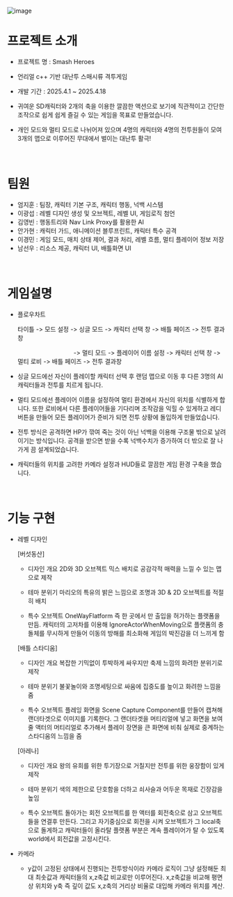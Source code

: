 ![image](https://github.com/user-attachments/assets/e731d03a-83f6-4395-b230-2a56bef4ad0f)


# 프로젝트 소개
- 프로젝트 명 : Smash Heroes

- 언리얼 c++ 기반 대난투 스매시류 격투게임 

- 개발 기간 : 2025.4.1 ~ 2025.4.18

- 귀여운 SD캐릭터와 2개의 축을 이용한 깔끔한 액션으로 보기에 직관적이고 간단한 조작으로 쉽게 쉽게 즐길 수 있는 게임을 목표로 만들었습니다.

- 개인 모드와 멀티 모드로 나뉘어져 있으며 4명의 캐릭터와 4명의 전투원들이 모여 3개의 맵으로 이루어진 무대에서 벌이는 대난투 활극!

ㅤ


# 팀원
- 엄지훈 : 팀장, 캐릭터 기본 구조, 캐릭터 행동, 넉백 시스템
- 이광섭 : 레벨 디자인 생성 및 오브젝트, 레벨 UI, 게임로직 첨언
- 김영빈 : 행동트리와 Nav Link Proxy를 활용한 AI
- 안가현 : 캐릭터 가드, 애니메이션 블루프린트, 캐릭터 특수 공격
- 이경민 : 게임 모드, 매치 상태 제어, 결과 처리, 레벨 흐름, 멀티 플레이어 정보 저장
- 남선우 : 리소스 제공, 캐릭터 UI, 배틀화면 UI

ㅤ

# 게임설명

- 플로우차트
  
  타이틀 -> 모드 설정 -> 싱글 모드 -> 캐릭터 선택 창 -> 배틀 페이즈 -> 전투 결과창
  
  ㅤㅤㅤㅤㅤㅤㅤㅤㅤㅤ-> 멀티 모드 -> 플레이어 이름 설정 -> 캐릭터 선택 창 -> 멀티 로비 -> 배틀 페이즈 -> 전투 결과창


- 싱글 모드에선 자신이 플레이할 캐릭터 선택 후 랜덤 맵으로 이동 후 다른 3명의 AI 캐릭터들과 전투를 치르게 됩니다.

- 멀티 모드에선 플레이어 이름을 설정하여 멀티 환경에서 자신의 위치를 식별하게 합니다. 또한 로비에서 다른 플레이어들을 기다리며 조작감을 익힐 수 있게하고 레디 버튼을 만들어 모든 플레이어가 준비가 되면 전투 상황에 돌입하게 만들었습니다.

- 전투 방식은 공격하면 HP가 깎여 죽는 것이 아닌 넉백을 이용해 구조물 밖으로 날려 이기는 방식입니다. 공격을 받으면 받을 수록 넉백수치가 증가하여 더 밖으로 잘 나가게 끔 설계되었습니다.

- 캐릭터들의 위치를 고려한 카메라 설정과 HUD들로 깔끔한 게임 환경 구축을 했습니다.

ㅤ

# 기능 구현

- 레벨 디자인

    [버섯동산]
  * 디자인 개요 
 2D와 3D 오브젝트 믹스 배치로 공감각적 매력을 느낄 수 있는 맵으로 제작 

  * 테마 분위기
 마리오의 특유의 밝은 느낌으로 조명과 3D & 2D 오브젝트를 적절히 배치

  * 특수 오브젝트
 OneWayFlatform 즉 한 곳에서 만 출입을 허가하는 플랫폼을 만듬. 캐릭터의 고저차를 이용해 IgnoreActorWhenMoving으로 플랫폼의 충돌체를 무시하게  만들어 이동의 방해를 최소화해 게임의 박진감을 더 느끼게 함

   [배틀 스타디움]
  * 디자인 개요 
 복잡한 기믹없이 투박하게 싸우지만 축제 느낌의 화려한 분위기로 제작

  * 테마 분위기
 불꽃놀이와 조명세팅으로 싸움에 집중도를 높이고 화려한 느낌을 줌

  * 특수 오브젝트
 플레잉 화면을 Scene Capture Component를 만들어 캡쳐해 랜더타겟으로 이미지를 기록한다. 그 랜더타겟을 머티리얼에 넣고 화면을 보여줄 액터의 머티리얼로 추가해서 플레이 장면을 큰 화면에 비춰 실제로 중계하는 스타디움의 느낌을 줌

   [아레나]
  * 디자인 개요 
 왕의 유희를 위한 투기장으로 거칠지만 전투를 위한 웅장함이 있게 제작

  * 테마 분위기
 색의 제한으로 단호함을 더하고 쇠사슬과 어두운 목재로 긴장감을 높임 

  * 특수 오브젝트
 돌아가는 회전 오브젝트를 한 액터를 회전축으로 삼고 오브젝트들을 연결후 만든다. 그리고 자기중심으로 회전을 시켜 오브젝트가 그 local축으로 돌게하고 캐릭터들이 올라탈 플랫폼 부분은 계속 플레이어가 탈 수 있도록 world에서 회전값을 고정시킨다.

- 카메라
  * y값이 고정된 상태에서 진행되는 전투방식이라 카메라 로직이 그냥 설정해둔 최대 최솟값과 캐릭터들의 x,z축값 비교로만 이루어진다. x,z축값을 비교해 평면상 위치와 y축 즉 깊이 값도 x,z축의 거리상 비율로 대입해 카메라 위치를 계산.





